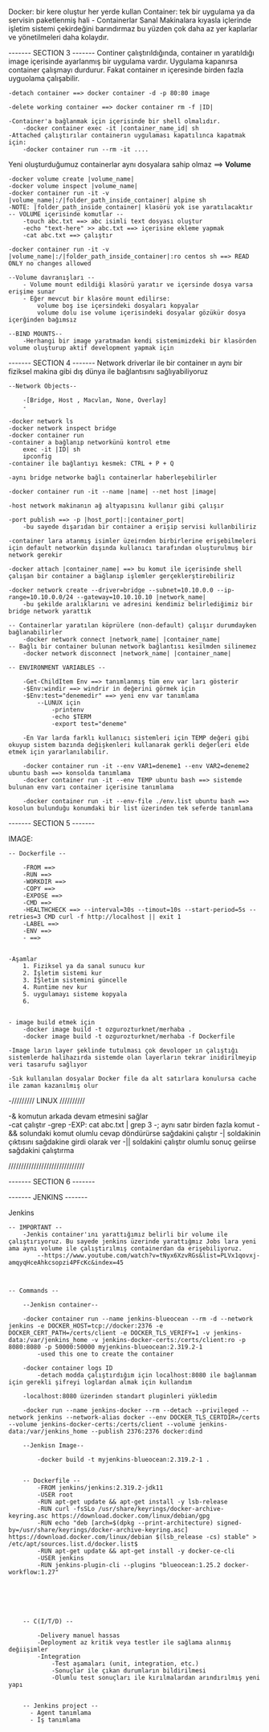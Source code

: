 Docker: bir kere oluştur her yerde kullan
Container: tek bir uygulama ya da servisin paketlenmiş hali 
        - Containerlar Sanal Makinalara kıyasla içlerinde işletim sistemi çekirdeğini barındırmaz bu yüzden çok daha az yer kaplarlar ve yönetilmeleri daha kolaydır. 

------- SECTION 3 -------
Continer çalıştırıldığında, container ın yaratıldığı image içerisinde ayarlanmış bir uygulama vardır. Uygulama kapanırsa container çalışmayı durdurur. Fakat container ın içeresinde birden fazla uyguolama çalışabilir.

    -detach container ==> docker container -d -p 80:80 image

    -delete working container ==> docker container rm -f |ID|

    -Container'a bağlanmak için içerisinde bir shell olmalıdır. 
        -docker container exec -it |container_name_id| sh
    -Attached çalıştırılar containerın uygulaması kapatılınca kapatmak için:
        -docker container run --rm -it ....



Yeni oluşturduğumuz containerlar aynı dosyalara sahip olmaz ==> **Volume**  
  
    -docker volume create |volume_name|
    -docker volume inspect |volume_name|
    -docker container run -it -v |volume_name|:/|folder_path_inside_container| alpine sh
    -NOTE: |folder_path_inside_container| klasörü yok ise yaratılacaktır
    -- VOLUME içerisinde komutlar --
        -touch abc.txt ==> abc isimli text dosyası oluştur
        -echo "text-here" >> abc.txt ==> içerisine ekleme yapmak
        -cat abc.txt ==> çalıştır

    -docker container run -it -v |volume_name|:/|folder_path_inside_container|:ro centos sh ==> READ ONLY no changes allowed  

    --Volume davranışları --
        - Volume mount edildiği klasörü yaratır ve içersinde dosya varsa erişime sunar
        - Eğer mevcut bir klasöre mount edilirse: 
            volume boş ise içersindeki dosyaları kopyalar
            volume dolu ise volume içerisindeki dosyalar gözükür dosya içerğinden bağımsız

    --BIND MOUNTS--
        -Herhangi bir image yaratmadan kendi sistemimizdeki bir klasörden volume oluşturup aktif development yapmak için 



------- SECTION 4 -------
Network driverlar ile bir container ın aynı bir fiziksel makina gibi dış dünya ile bağlantısını sağlıyabiliyoruz
   
    --Network Objects--
    
        -[Bridge, Host , Macvlan, None, Overlay]
        -

    -docker network ls
    -docker network inspect bridge
    -docker container run 
    -container a bağlanıp networkünü kontrol etme
        exec -it |ID| sh
        ipconfig        
    -container ile bağlantıyı kesmek: CTRL + P + Q
    
    -aynı bridge networke bağlı containerlar haberleşebilirler
    
    -docker container run -it --name |name| --net host |image|
    
    -host network makinanın ağ altyapısını kullanır gibi çalışır
    
    -port publish ==> -p |host_port|:|container_port|
        -bu sayede dışarıdan bir container a erişip servisi kullanbiliriz
    
    -container lara atanmış isimler üzeirnden birbirlerine erişebilmeleri için default networkün dışında kullanıcı tarafından oluşturulmuş bir network gerekir 

    -docker attach |container_name| ==> bu komut ile içerisinde shell çalışan bir container a bağlanıp işlemler gerçeklerştirebiliriz

    -docker network create --driver=bridge --subnet=10.10.0.0 --ip-range=10.10.0.0/24 --gateway=10.10.10.10 |network_name|
        -bu şekilde aralıklarını ve adresini kendimiz belirlediğimiz bir bridge network yarattık
    
    -- Containerlar yaratılan köprülere (non-default) çalışır durumdayken bağlanabilirler
        -docker network connect |network_name| |container_name|
    -- Bağlı bir container bulunan network bağlantısı kesilmden silinemez
        -docker network disconnect |network_name| |container_name|

    -- ENVIRONMENT VARIABLES --
        
        -Get-ChildItem Env ==> tanımlanmış tüm env var ları gösterir
        -$Env:windir ==> windrir in değerini görmek için
        -$Env:test="denemedir" ==> yeni env var tanımlama
            --LUNUX için
                -printenv
                -echo $TERM
                -export test="deneme"
        
        -En Var larda farklı kullanıcı sistemleri için TEMP değeri gibi okuyup sistem bazında değişkenleri kullanarak gerkli değerleri elde etmek için yararlanılabilir. 

        -docker container run -it --env VAR1=deneme1 --env VAR2=deneme2 ubuntu bash ==> konsolda tanımlama
        -docker container run -it --env TEMP ubuntu bash ==> sistemde bulunan env varı container içerisine tanımlama

        -docker container run -it --env-file ./env.list ubuntu bash ==> kosolun bulunduğu konumdaki bir list üzerinden tek seferde tanımlama

------- SECTION 5 -------

IMAGE:

    -- Dockerfile --

        -FROM ==> 
        -RUN ==> 
        -WORKDIR ==> 
        -COPY ==> 
        -EXPOSE ==> 
        -CMD ==> 
        -HEALTHCHECK ==> --interval=30s --timout=10s --start-period=5s --retries=3 CMD curl -f http://localhost || exit 1
        -LABEL ==> 
        -ENV ==> 
        - ==> 


    -Aşamlar
        1. Fiziksel ya da sanal sunucu kur
        2. İşletim sistemi kur
        3. İŞletim sistemini güncelle
        4. Runtime nev kur
        5. uygulamayı sisteme kopyala
        6.


    - image build etmek için 
        -docker image build -t ozgurozturknet/merhaba .
        -docker image build -t ozgurozturknet/merhaba -f Dockerfile     

    -Image ların layer şeklinde tutulması çok devoloper ın çalıştığı sistemlerde halihazırda sistemde olan layerların tekrar inidirilmeyip veri tasarufu sağlıyor

    -Sık kullanılan dosyalar Docker file da alt satırlara konulursa cache ile zaman kazanılmış olur             


-/////////   LINUX   //////////
 
-& komutun arkada devam etmesini sağlar  
-cat çalıştır
-grep
    -EXP: cat abc.txt | grep 3
-; aynı satır birden fazla komut
-&& solundaki komut olumlu cevap döndürürse sağdakini çalıştır
-| soldakinin çıktısını sağdakine girdi olarak ver
-|| soldakini çalıştır olumlu sonuç geiirse sağdakini çalıştırma


//////////////////////////////



------- SECTION 6 -------





------- JENKINS -------

Jenkins 

<!-- -docker run -p 8080:8080 -p 50000:50000 -v jenkins_home:/var/jenkins_home jenkins/jenkins:lts-jdk11
-docker container run -p 8080:8080 -p 50000:50000 -d -v jenkins_home:/var/jenkins_home jenkins/jenkins:lts-jdk11 -->

    -- IMPORTANT --
        -Jenkis container'ını yarattığımız belirli bir volume ile çalıştırıyoruz. Bu sayede jenkins üzerinde yarattığmız Jobs lara yeni ama aynı volume ile çalıştırılmış containerdan da erişebiliyoruz.
            --https://www.youtube.com/watch?v=tNyx6XzvRGs&list=PLVx1qovxj-amqyqHceAhkcsopzi4PFcKc&index=45



    -- Commands --
       
        --Jenkisn container--
       
        -docker container run --name jenkins-blueocean --rm -d --network jenkins -e DOCKER_HOST=tcp://docker:2376 -e DOCKER_CERT_PATH=/certs/client -e DOCKER_TLS_VERIFY=1 -v jenkins-data:/var/jenkins_home -v jenkins-docker-certs:/certs/client:ro -p 8080:8080 -p 50000:50000 myjenkins-blueocean:2.319.2-1
            -used this one to create the container

        -docker container logs ID
            -detach modda çalıştırdığım için localhost:8080 ile bağlanmam için gerekli şifreyi loglardan almak için kullandım

        -localhost:8080 üzerinden standart pluginleri yükledim 

        -docker run --name jenkins-docker --rm --detach --privileged --network jenkins --network-alias docker --env DOCKER_TLS_CERTDIR=/certs --volume jenkins-docker-certs:/certs/client --volume jenkins-data:/var/jenkins_home --publish 2376:2376 docker:dind
        
        --Jenkisn Image--

            -docker build -t myjenkins-blueocean:2.319.2-1 .


        -- Dockerfile --
            -FROM jenkins/jenkins:2.319.2-jdk11
            -USER root
            -RUN apt-get update && apt-get install -y lsb-release
            -RUN curl -fsSLo /usr/share/keyrings/docker-archive-keyring.asc https://download.docker.com/linux/debian/gpg
            -RUN echo "deb [arch=$(dpkg --print-architecture) signed-by=/usr/share/keyrings/docker-archive-keyring.asc] https://download.docker.com/linux/debian $(lsb_release -cs) stable" > /etc/apt/sources.list.d/docker.list$
            -RUN apt-get update && apt-get install -y docker-ce-cli
            -USER jenkins
            -RUN jenkins-plugin-cli --plugins "blueocean:1.25.2 docker-workflow:1.27"






        -- C(I/T/D) -- 

            -Delivery manuel hassas
            -Deployment az kritik veya testler ile sağlama alınmış değiişimler
            -Integration
                -Test aşamaları (unit, integration, etc.) 
                -Sonuçlar ile çıkan durumların bildirilmesi
                -Olumlu test sonuçları ile kırılmalardan arındırılmış yeni yapı 


        -- Jenkins project --
          - Agent tanımlama
          - İş tanımlama






